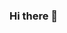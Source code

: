 ### Hi there 👋

  <!--[![Anurag's github stats](https://github-readme-stats.vercel.app/api?username=soonmin-kwon)](https://github.com/anuraghazra/github-readme-stats)

**soonmin-kwon/soonmin-kwon** is a ✨ _special_ ✨ repository because its `README.md` (this file) appears on your GitHub profile.

Here are some ideas to get you started:

- 🔭 I’m currently working on ...
- 🌱 I’m currently learning ...
- 👯 I’m looking to collaborate on ...
- 🤔 I’m looking for help with ...
- 💬 Ask me about ...
- 📫 How to reach me: ...
- 😄 Pronouns: ...
- ⚡ Fun fact: ...
-->
